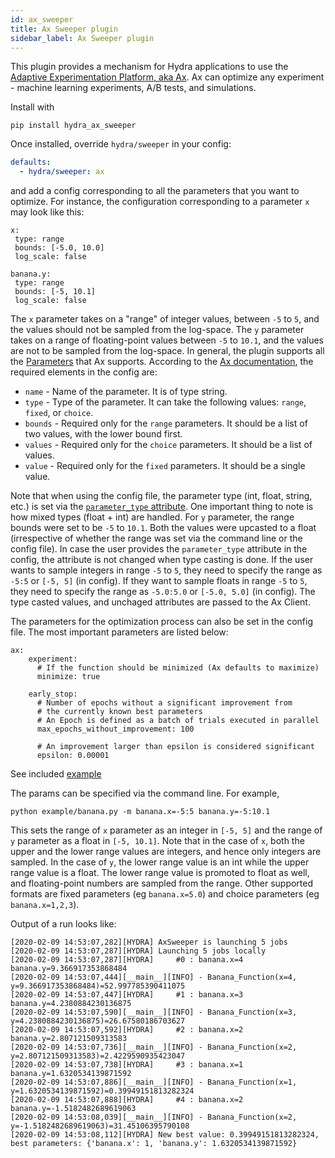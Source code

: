 ```yaml
---
id: ax_sweeper
title: Ax Sweeper plugin
sidebar_label: Ax Sweeper plugin
---
```

This plugin provides a mechanism for Hydra applications to use the <a class="external" href="https://ax.dev/" target="_blank">Adaptive Experimentation Platform, aka Ax</a>. Ax can optimize any experiment - machine learning experiments, A/B tests, and simulations.

Install with 
```
pip install hydra_ax_sweeper
```

Once installed, override `hydra/sweeper` in your config:

```yaml
defaults:
  - hydra/sweeper: ax
```

and add a config corresponding to all the parameters that you want to optimize. For instance, the configuration corresponding to a parameter `x` may look like this:

```
x:
 type: range
 bounds: [-5.0, 10.0]
 log_scale: false

banana.y:
 type: range
 bounds: [-5, 10.1]
 log_scale: false
```

The `x` parameter takes on a "range" of integer values, between `-5` to `5`, and the values should not be sampled from the log-space. The `y` parameter takes on a range of floating-point values between `-5` to `10.1`, and the values are not to be sampled from the log-space. In general, the plugin supports all the [Parameters](https://ax.dev/api/core.html?highlight=range#module-ax.core.parameter) that Ax supports. According to the [Ax documentation](https://ax.dev/api/service.html#ax.service.ax_client.AxClient.create_experiment), the required elements in the config are:

* `name` - Name of the parameter. It is of type string.
* `type` - Type of the parameter. It can take the following values: `range`, `fixed`, or `choice`.
* `bounds` - Required only for the `range` parameters. It should be a list of two values, with the lower bound first.
* `values` - Required only for the `choice` parameters. It should be a list of values.
* `value` - Required only for the `fixed` parameters. It should be a single value. 

Note that when using the config file, the parameter type (int, float, string, etc.) is set via the [`parameter_type` attribute](https://ax.dev/api/core.html?highlight=range#module-ax.core.parameter). One important thing to note is how mixed types (float + int) are handled. For `y` parameter, the range bounds were set to be `-5` to `10.1`. Both the values were upcasted to a float (irrespective of whether the range was set via the command line or the config file). In case the user provides the `parameter_type` attribute in the config, the attribute is not changed when type casting is done. If the user wants to sample integers in range `-5` to `5`, they need to specify the range as `-5:5` or `[-5, 5]` (in config). If they want to sample floats in range `-5` to `5`, they need to specify the range as `-5.0:5.0` or `[-5.0, 5.0]` (in config). The type casted values, and unchaged attributes are passed to the Ax Client. 

The parameters for the optimization process can also be set in the config file. The most important parameters are listed below:

```
ax:
    experiment:
      # If the function should be minimized (Ax defaults to maximize)
      minimize: true

    early_stop:
      # Number of epochs without a significant improvement from
      # the currently known best parameters
      # An Epoch is defined as a batch of trials executed in parallel
      max_epochs_without_improvement: 100

      # An improvement larger than epsilon is considered significant
      epsilon: 0.00001
```

See included [example](https://github.com/facebookresearch/hydra/tree/0.11_branch/plugins/hydra_ax_sweeper/example)

The params can be specified via the command line. For example, 

```
python example/banana.py -m banana.x=-5:5 banana.y=-5:10.1
```

This sets the range of `x` parameter as an integer in `[-5, 5]` and the range of `y` parameter as a float in `[-5, 10.1]`. Note that in the case of `x`, both the upper and the lower range values are integers, and hence only integers are sampled. In the case of `y`, the lower range value is an int while the upper range value is a float. The lower range value is promoted to float as well, and floating-point numbers are sampled from the range. Other supported formats are fixed parameters (eg `banana.x=5.0`) and choice parameters (eg `banana.x=1,2,3`).
 

Output of a run looks like:

```
[2020-02-09 14:53:07,282][HYDRA] AxSweeper is launching 5 jobs
[2020-02-09 14:53:07,287][HYDRA] Launching 5 jobs locally
[2020-02-09 14:53:07,287][HYDRA]     #0 : banana.x=4 banana.y=9.366917353868484
[2020-02-09 14:53:07,444][__main__][INFO] - Banana_Function(x=4, y=9.366917353868484)=52.997785390411075
[2020-02-09 14:53:07,447][HYDRA]     #1 : banana.x=3 banana.y=4.2380884230136875
[2020-02-09 14:53:07,590][__main__][INFO] - Banana_Function(x=3, y=4.2380884230136875)=26.67580186703627
[2020-02-09 14:53:07,592][HYDRA]     #2 : banana.x=2 banana.y=2.807121509313583
[2020-02-09 14:53:07,736][__main__][INFO] - Banana_Function(x=2, y=2.807121509313583)=2.4229590935423047
[2020-02-09 14:53:07,738][HYDRA]     #3 : banana.x=1 banana.y=1.6320534139871592
[2020-02-09 14:53:07,886][__main__][INFO] - Banana_Function(x=1, y=1.6320534139871592)=0.39949151813282324
[2020-02-09 14:53:07,888][HYDRA]     #4 : banana.x=2 banana.y=-1.5182482689619063
[2020-02-09 14:53:08,039][__main__][INFO] - Banana_Function(x=2, y=-1.5182482689619063)=31.45106395790108
[2020-02-09 14:53:08,112][HYDRA] New best value: 0.39949151813282324, best parameters: {'banana.x': 1, 'banana.y': 1.6320534139871592}
```